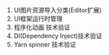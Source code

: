 1. UI图片资源导入分类(Editor扩展)
2. UI框架运行时管理
3. 程序化动画 技术验证
4. DI(Dependency Inject)技术验证
5. Yarn spinner 技术验证
